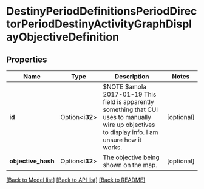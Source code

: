 # DestinyPeriodDefinitionsPeriodDirectorPeriodDestinyActivityGraphDisplayObjectiveDefinition

## Properties

Name | Type | Description | Notes
------------ | ------------- | ------------- | -------------
**id** | Option<**i32**> | $NOTE $amola 2017-01-19 This field is apparently something that CUI uses to manually wire up objectives to display info. I am unsure how it works. | [optional]
**objective_hash** | Option<**i32**> | The objective being shown on the map. | [optional]

[[Back to Model list]](../README.md#documentation-for-models) [[Back to API list]](../README.md#documentation-for-api-endpoints) [[Back to README]](../README.md)


